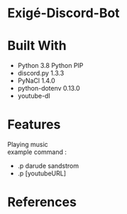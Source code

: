 # Exigé-Discord-Bot

# Built With
- Python 3.8
Python PIP<br/>
- discord.py 1.3.3
- PyNaCl 1.4.0
- python-dotenv 0.13.0
- youtube-dl

# Features
Playing music <br/>
example command : 
- .p darude sandstrom
- .p [youtubeURL]
# References
